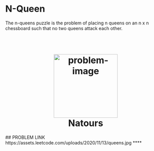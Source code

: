 # N-Queen
The n-queens puzzle is the problem of placing n queens on an n x n chessboard such that no two queens attack each other.  
#
<h1 align="center">
  <br>
  <a href="https://github.com/Nikh9123/N-Queen"><img src="https://assets.leetcode.com/uploads/2020/11/13/queens.jpg" alt="problem-image" width="200"></a>
  <br>
  Natours
  <br>
</h1>
## PROBLEM LINK
https://assets.leetcode.com/uploads/2020/11/13/queens.jpg
****